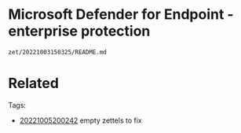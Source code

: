 # Microsoft Defender for Endpoint - enterprise protection

` zet/20221003150325/README.md `

# Related


Tags:
- [20221005200242](/zet/20221005200242/README.md) empty zettels to fix

    

